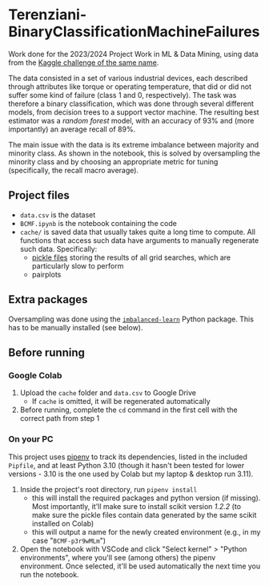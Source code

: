 # Terenziani-BinaryClassificationMachineFailures

Work done for the 2023/2024 Project Work in ML & Data Mining, using data from the [Kaggle challenge of the same name](https://www.kaggle.com/competitions/playground-series-s3e17).

The data consisted in a set of various industrial devices, each described through attributes like torque or operating temperature, that did or did not suffer some kind of failure (class 1 and 0, respectively). The task was therefore a binary classification, which was done through several different models, from decision trees to a support vector machine. The resulting best estimator was a *random forest* model, with an accuracy of 93% and (more importantly) an average recall of 89%.

The main issue with the data is its extreme imbalance between majority and minority class. As shown in the notebook, this is solved by oversampling the minority class and by choosing an appropriate metric for tuning (specifically, the recall macro average).

## Project files

- `data.csv` is the dataset
- `BCMF.ipynb` is the notebook containing the code
- `cache/` is saved data that usually takes quite a long time to compute. All functions that access such data have arguments to manually regenerate such data. Specifically:
	- [pickle files](https://docs.python.org/3/library/pickle.html) storing the results of all grid searches, which are particularly slow to perform
	- pairplots

## Extra packages

Oversampling was done using the [`imbalanced-learn`](https://imbalanced-learn.org/stable/) Python package. This has to be manually installed (see below).

## Before running

### Google Colab

1. Upload the `cache` folder and `data.csv` to Google Drive
	- If `cache` is omitted, it will be regenerated automatically
2. Before running, complete the `cd` command in the first cell with the correct path from step 1

### On your PC

This project uses [pipenv](https://pipenv.pypa.io/en/latest/) to track its dependencies, listed in the included `Pipfile`, and at least Python 3.10 (though it hasn't been tested for lower versions - 3.10 is the one used by Colab but my laptop & desktop run 3.11).

1. Inside the project's root directory, run `pipenv install`
	- this will install the required packages and python version (if missing). Most importantly, it'll make sure to install scikit version *1.2.2* (to make sure the pickle files contain data generated by the same scikit installed on Colab)
	- this will output a name for the newly created environment (e.g., in my case "`BCMF-p3r9wMLm`")
2. Open the notebook with VSCode and click "Select kernel" > "Python environments", where you'll see (among others) the pipenv environment. Once selected, it'll be used automatically the next time you run the notebook.

